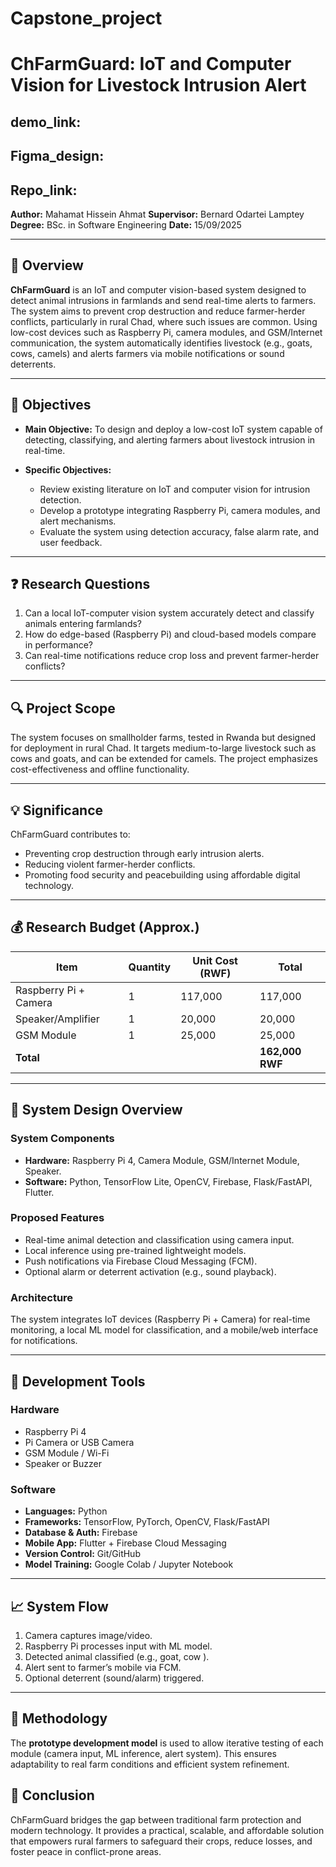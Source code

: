 # Capstone_project
# ChFarmGuard: IoT and Computer Vision for Livestock Intrusion Alert

## demo_link:
## Figma_design:
## Repo_link:

**Author:** Mahamat Hissein Ahmat
**Supervisor:** Bernard Odartei Lamptey
**Degree:** BSc. in Software Engineering
**Date:** 15/09/2025

---

## 📘 Overview

**ChFarmGuard** is an IoT and computer vision-based system designed to detect animal intrusions in farmlands and send real-time alerts to farmers. The system aims to prevent crop destruction and reduce farmer-herder conflicts, particularly in rural Chad, where such issues are common. Using low-cost devices such as Raspberry Pi, camera modules, and GSM/Internet communication, the system automatically identifies livestock (e.g., goats, cows, camels) and alerts farmers via mobile notifications or sound deterrents.

---

## 🧩 Objectives

* **Main Objective:**
  To design and deploy a low-cost IoT system capable of detecting, classifying, and alerting farmers about livestock intrusion in real-time.

* **Specific Objectives:**

  * Review existing literature on IoT and computer vision for intrusion detection.
  * Develop a prototype integrating Raspberry Pi, camera modules, and alert mechanisms.
  * Evaluate the system using detection accuracy, false alarm rate, and user feedback.

---

## ❓ Research Questions

1. Can a local IoT-computer vision system accurately detect and classify animals entering farmlands?
2. How do edge-based (Raspberry Pi) and cloud-based models compare in performance?
3. Can real-time notifications reduce crop loss and prevent farmer-herder conflicts?

---

## 🔍 Project Scope

The system focuses on smallholder farms, tested in Rwanda but designed for deployment in rural Chad. It targets medium-to-large livestock such as cows and goats, and can be extended for camels. The project emphasizes cost-effectiveness and offline functionality.

---

## 💡 Significance

ChFarmGuard contributes to:

* Preventing crop destruction through early intrusion alerts.
* Reducing violent farmer-herder conflicts.
* Promoting food security and peacebuilding using affordable digital technology.

---

## 💰 Research Budget (Approx.)

| Item                  | Quantity | Unit Cost (RWF) | Total           |
| --------------------- | -------- | --------------- | --------------- |
| Raspberry Pi + Camera | 1        | 117,000         | 117,000         |
| Speaker/Amplifier     | 1        | 20,000          | 20,000          |
| GSM Module            | 1        | 25,000          | 25,000          |
| **Total**             |          |                 | **162,000 RWF** |

---

## 🧠 System Design Overview

### **System Components**

* **Hardware:** Raspberry Pi 4, Camera Module, GSM/Internet Module, Speaker.
* **Software:** Python, TensorFlow Lite, OpenCV, Firebase, Flask/FastAPI, Flutter.

### **Proposed Features**

* Real-time animal detection and classification using camera input.
* Local inference using pre-trained lightweight models.
* Push notifications via Firebase Cloud Messaging (FCM).
* Optional alarm or deterrent activation (e.g., sound playback).

### **Architecture**

The system integrates IoT devices (Raspberry Pi + Camera) for real-time monitoring, a local ML model for classification, and a mobile/web interface for notifications.

---

## 🧮 Development Tools

### **Hardware**

* Raspberry Pi 4
* Pi Camera or USB Camera
* GSM Module / Wi-Fi
* Speaker or Buzzer

### **Software**

* **Languages:** Python
* **Frameworks:** TensorFlow, PyTorch, OpenCV, Flask/FastAPI
* **Database & Auth:** Firebase
* **Mobile App:** Flutter + Firebase Cloud Messaging
* **Version Control:** Git/GitHub
* **Model Training:** Google Colab / Jupyter Notebook

---

## 📈 System Flow

1. Camera captures image/video.
2. Raspberry Pi processes input with ML model.
3. Detected animal classified (e.g., goat, cow ).
4. Alert sent to farmer’s mobile via FCM.
5. Optional deterrent (sound/alarm) triggered.

---

## 🔬 Methodology

The **prototype development model** is used to allow iterative testing of each module (camera input, ML inference, alert system). This ensures adaptability to real farm conditions and efficient system refinement.



## 🧩 Conclusion

ChFarmGuard bridges the gap between traditional farm protection and modern technology. It provides a practical, scalable, and affordable solution that empowers rural farmers to safeguard their crops, reduce losses, and foster peace in conflict-prone areas.
